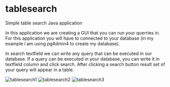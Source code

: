 # tablesearch
Simple table search Java application

In this application we are creating a GUI that you can run your querries in.
For this application you will have to connected to your database (in my example i am using pgAdmin4 to create my database).

In search textfield we can write any query that can be executed in our database.
If a query can be executed in your database, you can write it in textfield column and click search.
After clicking a search button result set of your query will appear in a table.


![tablesearch1](https://github.com/dguncevic/tablesearch/assets/132295836/0f680f53-5569-4450-9abf-0d23022cb92c)
![tablesearch2](https://github.com/dguncevic/tablesearch/assets/132295836/be635e4e-b5e1-44af-8cdf-105d783940a1)
![tablesearch3](https://github.com/dguncevic/tablesearch/assets/132295836/bda5e39e-701e-4f22-b4bf-eea89256c021)

